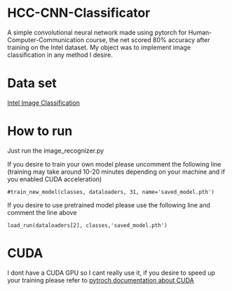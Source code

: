 # HCC-CNN-Classificator
A simple convolutional neural network made using pytorch for Human-Computer-Communication course, the net scored 80% accuracy after training on the Intel dataset.
My object was to implement image classification in any method I desire.

# Data set
[Intel Image Classification](https://www.kaggle.com/puneet6060/intel-image-classification/version/2)

# How to run
Just run the image_recognizer.py

If you desire to train your own model please uncomment the following line (training may take around 10-20 minutes depending on your machine and if you enabled CUDA acceleration)

``` #train_new_model(classes, dataloaders, 31, name='saved_model.pth') ```

If you desire to use pretrained model please use the following line and comment the line above

``` load_run(dataloaders[2], classes,'saved_model.pth') ```

# CUDA
I dont have a CUDA GPU so I cant really use it, if you desire to speed up your training please refer to [pytroch documentation about CUDA](https://pytorch.org/docs/stable/notes/cuda.html)
